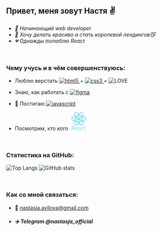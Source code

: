 ## Привет, меня зовут Настя ✌️

-  *🐣 Начинающий web developer*
-  *🌊 Хочу делать красиво и стать королевой лендингов😼*
-  *💔 Однажды полюблю React*



<br>

### Чему учусь и в чём совершенствуюсь:

- Люблю верстать <a href="https://www.w3.org/html/" target="_blank"> <img src="https://cdn.pixabay.com/photo/2017/08/05/11/16/logo-2582748_960_720.png" alt="html5" height="49"/> </a> + <a href="https://www.w3schools.com/css/" target="_blank"> <img src="https://cdn.pixabay.com/photo/2017/08/05/11/16/logo-2582747_1280.png" alt="css3" height="50"/> </a> = <img src="https://i.pinimg.com/originals/60/4e/e4/604ee4e00aa36cdc9197d3f2a7e49b10.gif" alt="LOVE" height="54"/>

- Знаю, как работать с <a href="https://www.figma.com/" target="_blank"> <img src="https://pixelbox.ru/wp-content/uploads/2019/04/figma-1-logo.png" alt="figma" height="45"/> </a>

- 😤 Постигаю <a href="https://developer.mozilla.org/en-US/docs/Web/JavaScript" target="_blank"> <img src="https://upload.wikimedia.org/wikipedia/commons/thumb/9/99/Unofficial_JavaScript_logo_2.svg/480px-Unofficial_JavaScript_logo_2.svg.png" alt="javascript" height="42"/> </a>

- Посмотрим, кто кого <a href="https://reactjs.org/" target="_blank"> <img src="https://raw.githubusercontent.com/devicons/devicon/master/icons/react/react-original-wordmark.svg" alt="react" height="50"/> </a>

<br>

### Статистика на GitHub:

![Top Langs](https://github-readme-stats.vercel.app/api/top-langs?username=NastasjaAvilova&show_icons=true&locale=en&layout=compact)
![GitHub stats](https://github-readme-stats.vercel.app/api?username=NastasjaAvilova&show_icons=true&locale=en)

<br>

### Как со мной связаться:

- 📩 <a href="mailto:nastasja.avilova@gmail.com" target="_blank">nastasja.avilova@gmail.com</a>
- ##### ✈️ Telegram @nastasja_official

<!-- 
### Hi there 👋
**NastasjaAvilova/NastasjaAvilova** is a ✨ _special_ ✨ repository because its `README.md` (this file) appears on your GitHub profile.

Here are some ideas to get you started:

- 🔭 I’m currently working on ...
- 🌱 I’m currently learning ...
- 👯 I’m looking to collaborate on ...
- 🤔 I’m looking for help with ...
- 💬 Ask me about ...
- 📫 How to reach me: ...
- 😄 Pronouns: ...
- ⚡ Fun fact: ... -->

